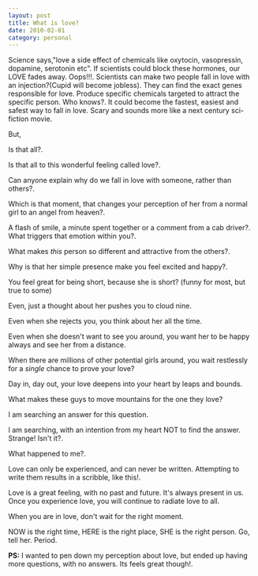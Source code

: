 ```yaml
---
layout: post
title: What is love?
date: 2010-02-01
category: personal
---
```


Science says,"love a side effect of chemicals like oxytocin, vasopressin, dopamine, serotonin etc". If scientists could block these hormones, our LOVE fades away. Oops!!!. Scientists can make two people fall in love with an injection?(Cupid will become jobless). They can find the exact genes responsible for love. Produce specific chemicals targeted to attract the specific person. Who knows?. It could become the fastest, easiest and safest way to fall in love. Scary and sounds more like a next century sci-fiction movie.  

But,  

Is that all?.  

Is that all to this wonderful feeling called love?.  

Can anyone explain why do we fall in love with someone, rather than others?.  

Which is that moment, that changes your perception of her from a normal girl to an angel from heaven?.  

A flash of smile, a minute spent together or a comment from a cab driver?. What triggers that emotion within you?.  

What makes *this* person so different and attractive from the others?.  

Why is that her simple presence make you feel excited and happy?.  

You feel great for being short, because she is short? (funny for most, but true to some)  

Even, just a thought about her pushes you to cloud nine.  

Even when she rejects you, you think about her all the time.  

Even when she doesn't want to see you around, you want her to be happy always and see her from a distance.  

When there are millions of other potential girls around, you wait restlessly for a *single* chance to prove your love?  

Day in, day out, your love deepens into your heart by leaps and bounds.  

What makes these guys to move mountains for the one they love?  

I am searching an answer for this question.  

I am searching, with an intention from my heart NOT to find the answer. Strange! Isn't it?.  

What happened to me?.  

Love can only be experienced, and can never be written. Attempting to write them results in a scribble, like this!.  

Love is a great feeling, with no past and future. It's always present in us. Once you experience love, you will continue to radiate love to all.  

When you are in love, don't wait for the right moment.  

NOW is the right time, HERE is the right place, SHE is the right person. Go, tell her. Period.  

**PS:** I wanted to pen down my perception about love, but ended up having more questions, with no answers. Its feels great though!.  

